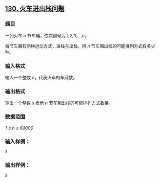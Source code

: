 ## [130. 火车进出栈问题](https://www.acwing.com/problem/content/132/)

### 题目

一列火车 *n* 节车厢，依次编号为 *1,2,3,…,n*。

每节车厢有两种运动方式，进栈与出栈，问 *n* 节车厢出栈的可能排列方式有多少种。

### 输入格式

输入一个整数 *n*，代表火车的车厢数。

### 输出格式

输出一个整数 *s* 表示 *n* 节车厢出栈的可能排列方式数量。

### 数据范围

*1 ≤ n ≤ 60000*

### 输入样例：

```
3
```

### 输出样例：

```
5
```
